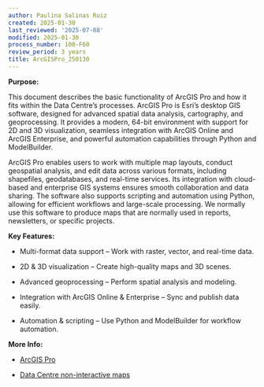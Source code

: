 ```yaml
---
author: Paulina Salinas Ruiz
created: 2025-01-30
last_reviewed: '2025-07-08'
modified: 2025-01-30
process_number: 100-F60
review_period: 3 years
title: ArcGISPro_250130
---
```


**Purpose:**

This document describes the basic functionality of ArcGIS Pro and how it fits within the Data Centre’s processes. ArcGIS Pro is Esri’s desktop GIS software, designed for advanced spatial data analysis, cartography, and geoprocessing. It provides a modern, 64-bit environment with support for 2D and 3D visualization, seamless integration with ArcGIS Online and ArcGIS Enterprise, and powerful automation capabilities through Python and ModelBuilder.

ArcGIS Pro enables users to work with multiple map layouts, conduct geospatial analysis, and edit data across various formats, including shapefiles, geodatabases, and real-time services. Its integration with cloud-based and enterprise GIS systems ensures smooth collaboration and data sharing. The software also supports scripting and automation using Python, allowing for efficient workflows and large-scale processing. We normally use this software to produce maps that are normally used in reports, newsletters, or specific projects.

**Key Features:**

- Multi-format data support – Work with raster, vector, and real-time data.

- 2D & 3D visualization – Create high-quality maps and 3D scenes.

- Advanced geoprocessing – Perform spatial analysis and modeling.

- Integration with ArcGIS Online & Enterprise – Sync and publish data easily.

- Automation & scripting – Use Python and ModelBuilder for workflow automation.

**More Info:**

- [ArcGIS Pro](https://www.esri.ca/en-ca/products/gis-mapping-products/arcgis-pro/overview)

- [Data Centre non-interactive maps](https://maps.sogdatacentre.ca/search?collection=document)
